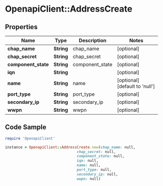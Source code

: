 # OpenapiClient::AddressCreate

## Properties

Name | Type | Description | Notes
------------ | ------------- | ------------- | -------------
**chap_name** | **String** | chap_name | [optional] 
**chap_secret** | **String** | chap_secret | [optional] 
**component_state** | **String** | component_state | [optional] 
**iqn** | **String** |  | [optional] 
**name** | **String** | name | [optional] [default to &#39;null&#39;]
**port_type** | **String** | port_type | [optional] 
**secondary_ip** | **String** | secondary_ip | [optional] 
**wwpn** | **String** | wwpn | [optional] 

## Code Sample

```ruby
require 'OpenapiClient'

instance = OpenapiClient::AddressCreate.new(chap_name: null,
                                 chap_secret: null,
                                 component_state: null,
                                 iqn: null,
                                 name: null,
                                 port_type: null,
                                 secondary_ip: null,
                                 wwpn: null)
```


